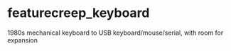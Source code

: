 # featurecreep_keyboard
1980s mechanical keyboard to USB keyboard/mouse/serial, with room for expansion
